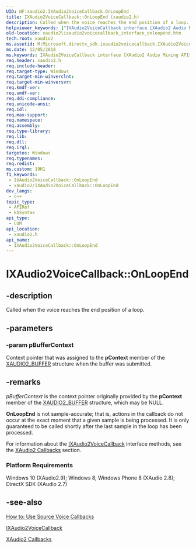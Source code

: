 ```yaml
---
UID: NF:xaudio2.IXAudio2VoiceCallback.OnLoopEnd
title: IXAudio2VoiceCallback::OnLoopEnd (xaudio2.h)
description: Called when the voice reaches the end position of a loop.
helpviewer_keywords: ["IXAudio2VoiceCallback interface [XAudio2 Audio Mixing APIs]","OnLoopEnd method","IXAudio2VoiceCallback.OnLoopEnd","IXAudio2VoiceCallback::OnLoopEnd","OnLoopEnd","OnLoopEnd method [XAudio2 Audio Mixing APIs]","OnLoopEnd method [XAudio2 Audio Mixing APIs]","IXAudio2VoiceCallback interface","xaudio2.ixaudio2voicecallback_interface_onloopend","xaudio2/IXAudio2VoiceCallback::OnLoopEnd"]
old-location: xaudio2\ixaudio2voicecallback_interface_onloopend.htm
tech.root: xaudio2
ms.assetid: M:Microsoft.directx_sdk.ixaudio2voicecallback.IXAudio2VoiceCallback.OnLoopEnd(void)
ms.date: 12/05/2018
ms.keywords: IXAudio2VoiceCallback interface [XAudio2 Audio Mixing APIs],OnLoopEnd method, IXAudio2VoiceCallback.OnLoopEnd, IXAudio2VoiceCallback::OnLoopEnd, OnLoopEnd, OnLoopEnd method [XAudio2 Audio Mixing APIs], OnLoopEnd method [XAudio2 Audio Mixing APIs],IXAudio2VoiceCallback interface, xaudio2.ixaudio2voicecallback_interface_onloopend, xaudio2/IXAudio2VoiceCallback::OnLoopEnd
req.header: xaudio2.h
req.include-header: 
req.target-type: Windows
req.target-min-winverclnt: 
req.target-min-winversvr: 
req.kmdf-ver: 
req.umdf-ver: 
req.ddi-compliance: 
req.unicode-ansi: 
req.idl: 
req.max-support: 
req.namespace: 
req.assembly: 
req.type-library: 
req.lib: 
req.dll: 
req.irql: 
targetos: Windows
req.typenames: 
req.redist: 
ms.custom: 19H1
f1_keywords:
 - IXAudio2VoiceCallback::OnLoopEnd
 - xaudio2/IXAudio2VoiceCallback::OnLoopEnd
dev_langs:
 - c++
topic_type:
 - APIRef
 - kbSyntax
api_type:
 - COM
api_location:
 - xaudio2.h
api_name:
 - IXAudio2VoiceCallback::OnLoopEnd
---
```


# IXAudio2VoiceCallback::OnLoopEnd


## -description

Called when the voice reaches the end position of a loop.

## -parameters

### -param pBufferContext

Context pointer that was assigned to the <b>pContext</b> member of the <a href="/windows/desktop/api/xaudio2/ns-xaudio2-xaudio2_buffer">XAUDIO2_BUFFER</a> structure when the buffer was submitted.

## -remarks

<i>pBufferContext</i> is the context pointer originally provided by the <b>pContext</b> member of the <a href="/windows/desktop/api/xaudio2/ns-xaudio2-xaudio2_buffer">XAUDIO2_BUFFER</a> structure, which may be NULL.



<b>OnLoopEnd</b> is not sample-accurate; that is, actions in the callback do not occur at the exact moment that a given sample is being processed. It is only guaranteed to be called shortly after the last sample in the loop has been processed.



For information about the <a href="/windows/desktop/api/xaudio2/nn-xaudio2-ixaudio2voicecallback">IXAudio2VoiceCallback</a> interface methods, see the <a href="/windows/desktop/xaudio2/xaudio2-callbacks">XAudio2 Callbacks</a> section.

<h3><a id="Platform_Requirements"></a><a id="platform_requirements"></a><a id="PLATFORM_REQUIREMENTS"></a>Platform Requirements</h3>
Windows 10 (XAudio2.9); Windows 8, Windows Phone 8 (XAudio 2.8); DirectX SDK (XAudio 2.7)

## -see-also

<a href="/windows/desktop/xaudio2/how-to--use-source-voice-callbacks">How to: Use Source Voice Callbacks</a>



<a href="/windows/desktop/api/xaudio2/nn-xaudio2-ixaudio2voicecallback">IXAudio2VoiceCallback</a>



<a href="/windows/desktop/xaudio2/xaudio2-callbacks">XAudio2 Callbacks</a>

